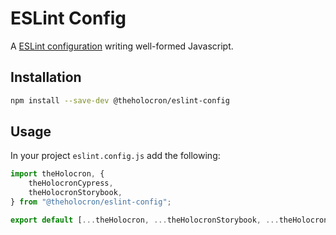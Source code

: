 # ESLint Config

A [ESLint configuration](https://eslint.org/docs/latest/use/configure/configuration-files) writing well-formed Javascript.

## Installation

```bash
npm install --save-dev @theholocron/eslint-config
```

## Usage

In your project `eslint.config.js` add the following:

```javascript
import theHolocron, {
	theHolocronCypress,
	theHolocronStorybook,
} from "@theholocron/eslint-config";

export default [...theHolocron, ...theHolocronStorybook, ...theHolocronCypress];
```
